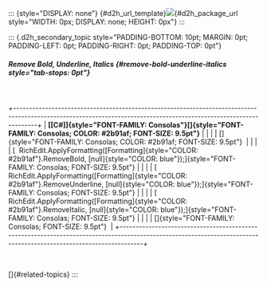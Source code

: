::: {style="DISPLAY: none"}
[](ms-xhelp:///?Id=d2h_url_template){#d2h_url_template}![](!package_url!){#d2h_package_url style="WIDTH: 0px; DISPLAY: none; HEIGHT: 0px"}
:::

::: {.d2h_secondary_topic style="PADDING-BOTTOM: 10pt; MARGIN: 0pt; PADDING-LEFT: 0pt; PADDING-RIGHT: 0pt; PADDING-TOP: 0pt"}
##### Remove Bold, Underline, Italics {#remove-bold-underline-italics style="tab-stops: 0pt"}

 

+-------------------------------------------------------------------------------------------------------------------------------------------------------------------+
| **[\[C#\]]{style="FONT-FAMILY: Consolas"}[]{style="FONT-FAMILY: Consolas; COLOR: #2b91af; FONT-SIZE: 9.5pt"}**                                                    |
|                                                                                                                                                                   |
| []{style="FONT-FAMILY: Consolas; COLOR: #2b91af; FONT-SIZE: 9.5pt"}                                                                                               |
|                                                                                                                                                                   |
| [  RichEdit.ApplyFormatting([Formatting]{style="COLOR: #2b91af"}.RemoveBold, [null]{style="COLOR: blue"});]{style="FONT-FAMILY: Consolas; FONT-SIZE: 9.5pt"}      |
|                                                                                                                                                                   |
| [  RichEdit.ApplyFormatting([Formatting]{style="COLOR: #2b91af"}.RemoveUnderline, [null]{style="COLOR: blue"});]{style="FONT-FAMILY: Consolas; FONT-SIZE: 9.5pt"} |
|                                                                                                                                                                   |
| [  RichEdit.ApplyFormatting([Formatting]{style="COLOR: #2b91af"}.RemoveItalic, [null]{style="COLOR: blue"});]{style="FONT-FAMILY: Consolas; FONT-SIZE: 9.5pt"}    |
|                                                                                                                                                                   |
| []{style="FONT-FAMILY: Consolas; FONT-SIZE: 9.5pt"}                                                                                                               |
+-------------------------------------------------------------------------------------------------------------------------------------------------------------------+

 

[]{#related-topics}
:::
